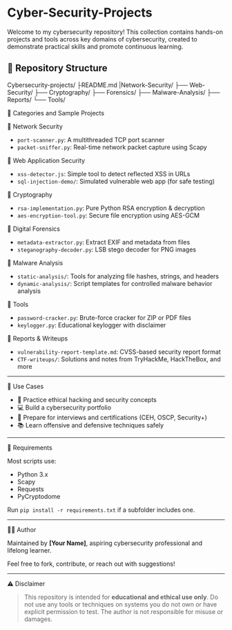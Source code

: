 # Cyber-Security-Projects

Welcome to my cybersecurity repository! This collection contains hands-on projects and tools across key domains of cybersecurity, created to demonstrate practical skills and promote continuous learning.

## 📂 Repository Structure
Cybersecurity-projects/
├README.md
|Network-Security/
├── Web-Security/
├── Cryptography/
├── Forensics/
├── Malware-Analysis/
├── Reports/
└── Tools/

 🔧 Categories and Sample Projects

🔹 Network Security
- `port-scanner.py`: A multithreaded TCP port scanner
- `packet-sniffer.py`: Real-time network packet capture using Scapy

 🔹 Web Application Security
- `xss-detector.js`: Simple tool to detect reflected XSS in URLs
- `sql-injection-demo/`: Simulated vulnerable web app (for safe testing)

 🔹 Cryptography
- `rsa-implementation.py`: Pure Python RSA encryption & decryption
- `aes-encryption-tool.py`: Secure file encryption using AES-GCM

 🔹 Digital Forensics
- `metadata-extractor.py`: Extract EXIF and metadata from files
- `steganography-decoder.py`: LSB stego decoder for PNG images

 🔹 Malware Analysis
- `static-analysis/`: Tools for analyzing file hashes, strings, and headers
- `dynamic-analysis/`: Script templates for controlled malware behavior analysis

 🔹 Tools
- `password-cracker.py`: Brute-force cracker for ZIP or PDF files
- `keylogger.py`: Educational keylogger with disclaimer

 🔹 Reports & Writeups
- `vulnerability-report-template.md`: CVSS-based security report format
- `CTF-writeups/`: Solutions and notes from TryHackMe, HackTheBox, and more

---

 💼 Use Cases

- 🧠 Practice ethical hacking and security concepts
- 💻 Build a cybersecurity portfolio
- 🧪 Prepare for interviews and certifications (CEH, OSCP, Security+)
- 📚 Learn offensive and defensive techniques safely

---

 📎 Requirements

Most scripts use:
- Python 3.x
- Scapy
- Requests
- PyCryptodome

Run `pip install -r requirements.txt` if a subfolder includes one.

---

 👨‍💻 Author

Maintained by **[Your Name]**, aspiring cybersecurity professional and lifelong learner.

Feel free to fork, contribute, or reach out with suggestions!

---

 ⚠️ Disclaimer

> This repository is intended for **educational and ethical use only**. Do not use any tools or techniques on systems you do not own or have explicit permission to test. The author is not responsible for misuse or damages.


